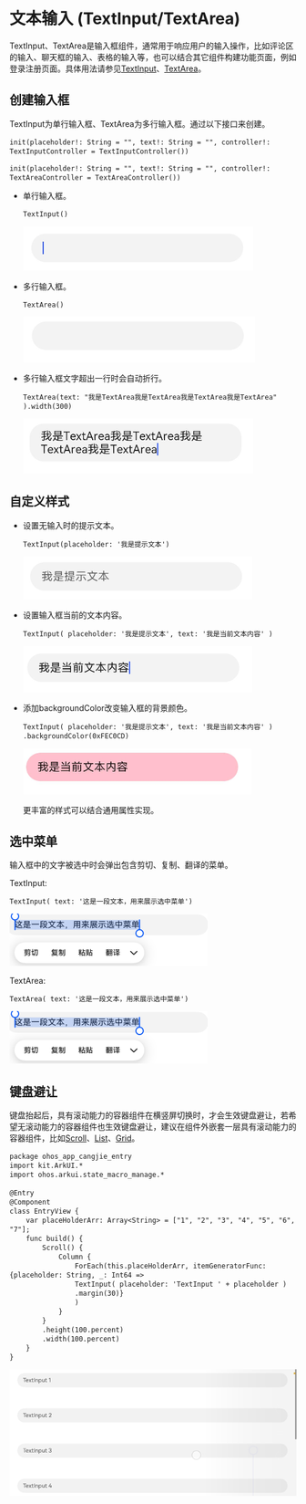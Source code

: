 # 文本输入 (TextInput/TextArea)

TextInput、TextArea是输入框组件，通常用于响应用户的输入操作，比如评论区的输入、聊天框的输入、表格的输入等，也可以结合其它组件构建功能页面，例如登录注册页面。具体用法请参见[TextInput](../../../reference/source_zh_cn/arkui-cj/cj-text-input-textinput.md)、[TextArea](../../../reference/source_zh_cn/arkui-cj/cj-text-input-textarea.md)。

## 创建输入框

TextInput为单行输入框、TextArea为多行输入框。通过以下接口来创建。

```cangjie
init(placeholder!: String = "", text!: String = "", controller!: TextInputController = TextInputController())
```

```cangjie
init(placeholder!: String = "", text!: String = "", controller!: TextAreaController = TextAreaController())
```

- 单行输入框。

    ```cangjie
    TextInput()
    ```

    ![Text](figures/Text.png)

- 多行输入框。

    ```cangjie
    TextArea()
    ```

    ![Text1](figures/Text1.png)

- 多行输入框文字超出一行时会自动折行。

    ```cangjie
    TextArea(text: "我是TextArea我是TextArea我是TextArea我是TextArea" ).width(300)
    ```

    ![Text2](figures/Text2.png)

## 自定义样式

- 设置无输入时的提示文本。

    ```cangjie
    TextInput(placeholder: '我是提示文本')
    ```

    ![Text10](figures/Text10.png)

- 设置输入框当前的文本内容。

    ```cangjie
    TextInput( placeholder: '我是提示文本', text: '我是当前文本内容' )
    ```

    ![Text11](figures/Text11.png)

- 添加backgroundColor改变输入框的背景颜色。

    ```cangjie
    TextInput( placeholder: '我是提示文本', text: '我是当前文本内容' )
    .backgroundColor(0xFEC0CD)
    ```

    ![Text12](figures/Text12.png)

    更丰富的样式可以结合通用属性实现。

## 选中菜单

输入框中的文字被选中时会弹出包含剪切、复制、翻译的菜单。

TextInput:

```cangjie
TextInput( text: '这是一段文本，用来展示选中菜单')
```

![Text13](figures/Text13.png)

TextArea:

```cangjie
TextArea( text: '这是一段文本，用来展示选中菜单')
```

![Text13](figures/Text13.png)

## 键盘避让

键盘抬起后，具有滚动能力的容器组件在横竖屏切换时，才会生效键盘避让，若希望无滚动能力的容器组件也生效键盘避让，建议在组件外嵌套一层具有滚动能力的容器组件，比如[Scroll](../../../reference/source_zh_cn/arkui-cj/cj-scroll-swipe-scroll.md)、[List](../../../reference/source_zh_cn/arkui-cj/cj-scroll-swipe-list.md)、[Grid](../../../reference/source_zh_cn/arkui-cj/cj-scroll-swipe-grid.md)。

```cangjie
package ohos_app_cangjie_entry
import kit.ArkUI.*
import ohos.arkui.state_macro_manage.*

@Entry
@Component
class EntryView {
    var placeHolderArr: Array<String> = ["1", "2", "3", "4", "5", "6", "7"];
    func build() {
        Scroll() {
            Column {
                ForEach(this.placeHolderArr, itemGeneratorFunc: {placeholder: String, _: Int64 =>
                TextInput( placeholder: 'TextInput ' + placeholder )
                .margin(30)}
                )
            }
        }
        .height(100.percent)
        .width(100.percent)
    }
}
```

![textinputkeyboardavoid](figures/TextInputKeyboardAvoid.gif)
